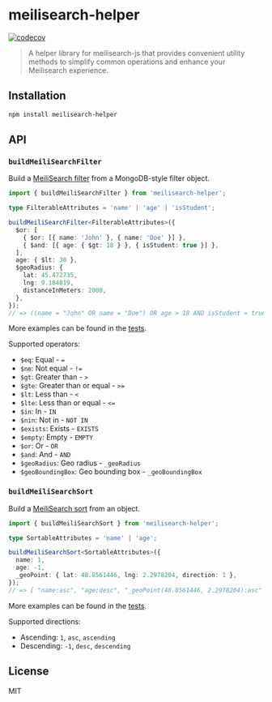 # meilisearch-helper

[![codecov](https://codecov.io/gh/CodyTseng/meilisearch-helper/graph/badge.svg?token=3BNYXXCCJP)](https://codecov.io/gh/CodyTseng/meilisearch-helper)

> A helper library for meilisearch-js that provides convenient utility methods to simplify common operations and enhance your Meilisearch experience.

## Installation

```bash
npm install meilisearch-helper
```

## API

### `buildMeiliSearchFilter`

Build a [MeiliSearch filter](https://www.meilisearch.com/docs/learn/fine_tuning_results/filtering) from a MongoDB-style filter object.

```typescript
import { buildMeiliSearchFilter } from 'meilisearch-helper';

type FilterableAttributes = 'name' | 'age' | 'isStudent';

buildMeiliSearchFilter<FilterableAttributes>({
  $or: [
    { $or: [{ name: 'John' }, { name: 'Doe' }] },
    { $and: [{ age: { $gt: 18 } }, { isStudent: true }] },
  ],
  age: { $lt: 30 },
  $geoRadius: {
    lat: 45.472735,
    lng: 9.184019,
    distanceInMeters: 2000,
  },
});
// => ((name = "John" OR name = "Doe") OR age > 18 AND isStudent = true) AND age < 30 AND _geoRadius(45.472735, 9.184019, 2000)
```

More examples can be found in the [tests](./__test__/filter.test.js).

Supported operators:

- `$eq`: Equal - `=`
- `$ne`: Not equal - `!=`
- `$gt`: Greater than - `>`
- `$gte`: Greater than or equal - `>=`
- `$lt`: Less than - `<`
- `$lte`: Less than or equal - `<=`
- `$in`: In - `IN`
- `$nin`: Not in - `NOT IN`
- `$exists`: Exists - `EXISTS`
- `$empty`: Empty - `EMPTY`
- `$or`: Or - `OR`
- `$and`: And - `AND`
- `$geoRadius`: Geo radius - `_geoRadius`
- `$geoBoundingBox`: Geo bounding box - `_geoBoundingBox`

### `buildMeiliSearchSort`

Build a [MeiliSearch sort](https://docs.meilisearch.com/references/search.html#sort) from an object.

```typescript
import { buildMeiliSearchSort } from 'meilisearch-helper';

type SortableAttributes = 'name' | 'age';

buildMeiliSearchSort<SortableAttributes>({
  name: 1,
  age: -1,
  _geoPoint: { lat: 48.8561446, lng: 2.2978204, direction: 1 },
});
// => [ "name:asc", "age:desc", "_geoPoint(48.8561446, 2.2978204):asc" ]
```

More examples can be found in the [tests](./__test__/sort.test.js).

Supported directions:

- Ascending: `1`, `asc`, `ascending`
- Descending: `-1`, `desc`, `descending`

## License

MIT
